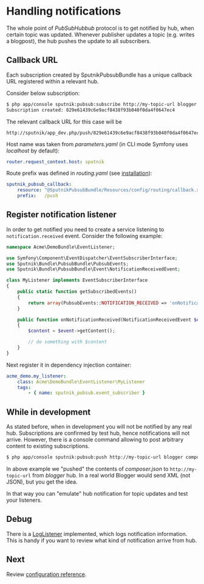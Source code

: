 # Handling notifications

The whole point of _PubSubHubbub_ protocol is to get notified by hub, when certain topic was updated. Whenever publisher
updates a topic (e.g. writes a blogpost), the hub pushes the update to all subscribers.

## Callback URL

Each subscription created by SputnikPubsubBundle has a unique callback URL registered within a relevant hub.

Consider below subscription:

```bash
$ php app/console sputnik:pubsub:subscribe http://my-topic-url blogger --context-host=sputnik
Subscription created: 829e61439c6e9acf8438f93b040f0da4f0647ec4
```

The relevant callback URL for this case will be 

    http://sputnik/app_dev.php/push/829e61439c6e9acf8438f93b040f0da4f0647ec4
    
Host name was taken from _parameters.yaml_ (in CLI mode Symfony uses _localhost_ by default):

```yaml
router.request_context.host: sputnik
```

Route prefix was defined in _routing.yaml_ (see [installation](https://github.com/sputnik-project/SputnikPubsubBundle/blob/master/Resources/doc/installation.md)):

```yaml
sputnik_pubsub_callback:
    resource: "@SputnikPubsubBundle/Resources/config/routing/callback.xml"
    prefix:   /push
```

## Register notification listener

In order to get notified you need to create a service listening to `notification.received` event. Consider the following
example:

```php
namespace Acme\DemoBundle\EventListener;

use Symfony\Component\EventDispatcher\EventSubscriberInterface;
use Sputnik\Bundle\PubsubBundle\PubsubEvents;
use Sputnik\Bundle\PubsubBundle\Event\NotificationReceivedEvent;

class MyListener implements EventSubscriberInterface
{
    public static function getSubscribedEvents()
    {
        return array(PubsubEvents::NOTIFICATION_RECEIVED => 'onNotificationReceived');
    }

    public function onNotificationReceived(NotificationReceivedEvent $event)
    {
        $content = $event->getContent();

        // do something with $content
    }
}
```

Next register it in dependency injection container:

```yaml
acme_demo.my_listener: 
    class: Acme\DemoBundle\EventListener\MyListener
    tags:
        - { name: sputnik_pubsub.event_subscriber }
```

## While in development

As stated before, when in development you will not be notified by any real hub. Subscriptions are confirmed
by test hub, hence notifications will not arrive. However, there is a console command allowing to post arbitrary
content to existing subscriptions.

```bash
$ php app/console sputnik:pubsub:push http://my-topic-url blogger composer.json
```

In above example we "pushed" the contents of _composer.json_ to `http://my-topic-url` from _blogger_ hub.
In a real world Blogger would send XML (not JSON), but you get the idea. 

In that way you can "emulate" hub notification for topic updates and test your listeners.

## Debug

There is a [LogListener](https://github.com/sputnik-project/SputnikPubsubBundle/blob/master/EventListener/LogListener.php)
implemented, which logs notification information. This is handy if you want to review what kind of notification arrive from hub.

## Next

Review [configuration reference](https://github.com/sputnik-project/SputnikPubsubBundle/blob/master/Resources/doc/configuration-reference.md).
